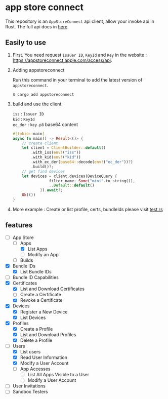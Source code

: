 app store connect
=================

This repository is an `AppStoreConnect` api client, allow your invoke api in Rust. The full api docs
in [here](https://developer.apple.com/documentation/appstoreconnectapi).

## Easily to use

1. First. You need request `Issuer ID`, `KeyId` and `Key` in the website : https://appstoreconnect.apple.com/access/api.

2. Adding appstoreconnect

   Run this command in your terminal to add the latest version of `appstoreconnect`.
    ```shell
    $ cargo add appstoreconnect
    ```

3. build and use the client

   `iss` : `Issuer ID`  <br />
   `kid` : `KeyId`  <br />
   `ec_der` : `key.p8` base64 content  <br />
    ```rust
    #[tokio::main]
    async fn main() -> Result<()> {
        // create client
        let client = ClientBuilder::default()
            .with_iss(env!("iss"))
            .with_kid(env!("kid"))
            .with_ec_der(base64::decode(env!("ec_der"))?) 
            .build()?;
        // get find devices
        let devices = client.devices(DeviceQuery {
                    filter_name: Some("mini".to_string()),
                    ..Default::default()
                }).await?;
        Ok(())
    }
    ```

4. More example : Create or list profile, certs, bundleIds please
   visit [test.rs](https://github.com/niuhuan/appstoreconnect-rs/blob/master/src/tests.rs)

## features

- [ ] App Store
    - [ ] Apps
        - [x] List Apps
        - [ ] Modify an App
    - [ ] Builds
- [X] Bundle IDs
    - [x] List Bundle IDs
- [ ] Bundle ID Capabilities
- [x] Certificates
    - [x] List and Download Certificates
    - [ ] Create a Certificate
    - [x] Revoke a Certificate
- [x] Devices
    - [x] Register a New Device
    - [x] List Devices
- [x] Profiles
    - [x] Create a Profile
    - [x] List and Download Profiles
    - [x] Delete a Profile
- [ ] Users
    - [X] List users
    - [X] Read User Information
    - [x] Modify a User Account
    - [ ] App Accesses
        - [ ] List All Apps Visible to a User
        - [ ] Modify a User Account
- [ ] User Invitations
- [ ] Sandbox Testers
